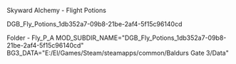 Skyward Alchemy - Flight Potions

DGB_Fly_Potions_1db352a7-09b8-21be-2af4-5f15c96140cd

Folder - Fly_P_A
MOD_SUBDIR_NAME="DGB_Fly_Potions_1db352a7-09b8-21be-2af4-5f15c96140cd"
BG3_DATA="E:/El/Games/Steam/steamapps/common/Baldurs Gate 3/Data"

